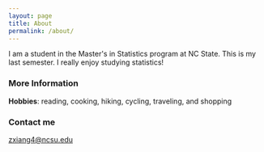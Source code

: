 ```yaml
---
layout: page
title: About
permalink: /about/
---
```


I am a student in the Master's in Statistics program at NC State. This is my last semester. I really enjoy studying statistics!

### More Information

**Hobbies**: reading, cooking, hiking, cycling, traveling, and shopping

### Contact me

[zxiang4@ncsu.edu](mailto:zxiang4@ncsu.edu)
